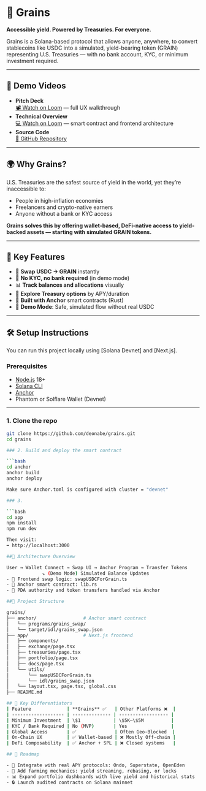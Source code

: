 # 🌾 Grains

**Accessible yield. Powered by Treasuries. For everyone.**

Grains is a Solana-based protocol that allows anyone, anywhere, to convert stablecoins like USDC into a simulated, yield-bearing token (GRAIN) representing U.S. Treasuries — with no bank account, KYC, or minimum investment required.

---

## 🎥 Demo Videos

- **Pitch Deck**  
  [📽️ Watch on Loom](https://www.loom.com/share/0f11751d8b584656bf6ce67ead563200) — full UX walkthrough  
- **Technical Overview**  
  [💻 Watch on Loom](https://www.loom.com/share/5a8aab298c704b6b8134cfbf2bdba104?sid=3a1df96b-cc2d-4b91-93eb-46c798e436eb) — smart contract and frontend architecture  
- **Source Code**  
  [🧠 GitHub Repository](https://github.com/deonabe/grains)

---

## 🌍 Why Grains?

U.S. Treasuries are the safest source of yield in the world, yet they’re inaccessible to:

- People in high-inflation economies  
- Freelancers and crypto-native earners  
- Anyone without a bank or KYC access

**Grains solves this by offering wallet-based, DeFi-native access to yield-backed assets — starting with simulated GRAIN tokens.**

---

## 🔑 Key Features

- 🔄 **Swap USDC → GRAIN** instantly  
- 💸 **No KYC, no bank required** (in demo mode)  
- 📊 **Track balances and allocations** visually  
- 📁 **Explore Treasury options** by APY/duration  
- 🧠 **Built with Anchor** smart contracts (Rust)  
- 🧪 **Demo Mode**: Safe, simulated flow without real USDC  

---

## 🛠 Setup Instructions

You can run this project locally using [Solana Devnet] and [Next.js].

### Prerequisites

- [Node.js](https://nodejs.org/) 18+  
- [Solana CLI](https://docs.solana.com/cli/install-solana-cli)  
- [Anchor](https://www.anchor-lang.com/docs/installation)  
- Phantom or Solflare Wallet (Devnet)

---

### 1. Clone the repo

```bash
git clone https://github.com/deonabe/grains.git
cd grains

### 2. Build and deploy the smart contract 

```bash
cd anchor
anchor build
anchor deploy

Make sure Anchor.toml is configured with cluster = "devnet"

### 3.

```bash
cd app
npm install
npm run dev

Then visit:
➡️ http://localhost:3000

##🔬 Architecture Overview

User → Wallet Connect → Swap UI → Anchor Program → Transfer Tokens
             ↘ (Demo Mode) Simulated Balance Updates
- 🔁 Frontend swap logic: swapUSDCForGrain.ts
- 🧠 Anchor smart contract: lib.rs
- 🔐 PDA authority and token transfers handled via Anchor

##📂 Project Structure

grains/
├── anchor/                 # Anchor smart contract
│   └── programs/grains_swap/
│   └── target/idl/grains_swap.json
├── app/                    # Next.js frontend
│   ├── components/
│   ├── exchange/page.tsx
│   ├── treasuries/page.tsx
│   ├── portfolio/page.tsx
│   ├── docs/page.tsx
│   └── utils/
│       └── swapUSDCForGrain.ts
│       └── idl/grains_swap.json
│   └── layout.tsx, page.tsx, global.css
├── README.md

## 🧩 Key Differentiators
| Feature             | **Grains** ✅   | Other Platforms ❌  |
| ------------------- | -------------- | ------------------ |
| Minimum Investment  | \$1            | \$5K–\$5M          |
| KYC / Bank Required | No (MVP)       | Yes                |
| Global Access       | ✅              | Often Geo-Blocked  |
| On-Chain UX         | ✅ Wallet-based | ❌ Mostly Off-chain |
| DeFi Composability  | ✅ Anchor + SPL | ❌ Closed systems   |

## 🧱 Roadmap

- 🔌 Integrate with real APY protocols: Ondo, Superstate, OpenEden
- 🌾 Add farming mechanics: yield streaming, rebasing, or locks
- 📊 Expand portfolio dashboards with live yield and historical stats
- 🔒 Launch audited contracts on Solana mainnet